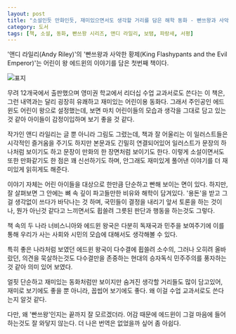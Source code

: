 ```yaml
---
layout: post
title: "소설인듯 만화인듯, 재미있으면서도 생각할 거리를 담은 해학 동화 - 빤쓰왕과 사악한 황제"
category: 도서
tags: [책, 소설, 동화, 빤쓰왕 시리즈, 앤디 라일리, 보탬, 파랑새, 서평]
---
```


'앤디 라일리(Andy Riley)'의
'빤쓰왕과 사악한 황제(King Flashypants and the Evil Emperor)'는
어린이 왕 에드윈의 이야기를 담은 첫번째 책이다.

![표지](https://lh3.googleusercontent.com/mjuwZ1a8ifRbCwDaovbRgZdHYBWV6ELgATlpaOimXcLuzIMpx2VZ0cILF_wZcw-01JpXNusq9hwj_Q=s480)

무려 12개국에서 출판했으며
영미권 학교에서 리더십 수업 교과서로도 쓴다는 이 책은,
그런 내역과는 달리 굉장히 유쾌하고 재미있는 어린이용 동화다.
그래서 주인공인 에드윈도 어린이 왕으로 설정했는데,
보면 마치 어린이들의 모습과 생각을 그대로 담고 있는 것 같아
아이들이 감정이입하며 보기 좋을 것 같다.

작가인 앤디 라일리는 글 뿐 아니라 그림도 그렸는데,
책과 잘 어울리는 이 일러스트들은
시각적인 즐거움을 주기도 하지만
본문과도 긴밀히 연결되어있어
일러스트가 문장의 하나처럼 보이기도 하고
문장이 만화의 한 장면처럼 보이기도 한다.
이렇게 소설이면서도 또한 만화같기도 한 점은 꽤 신선하기도 하며,
안그래도 재미있게 풀어낸 이야기를 더 재미있게 읽히게도 해준다.

이야기 자체는 어린 아이들을 대상으로 한만큼 단순하고 빤해 보이는 면이 있다.
하지만, 잘 살펴보면 그 안에는 뼈 속 깊이 파고들만한 비유와 해학이 담겨있다.
'용돈'을 받고 그걸 생각없이 쓰다가 바닥나는 것 하며,
국민들이 결정을 내리기 앞서 토론을 하는 것이나,
뭔가 아닌것 같다고 느끼면서도 휩쓸려 그릇된 판단과 행동을 하는것도 그렇다.

책 속의 두 나라 너비스니아와 에드윈 왕국은
다분히 독재국과 민주을 보여주기에
이를 통해 우리가 사는 사회와 시민의 모습에 대해서도 생각해볼 수 있다.

특히 좋은 나라처럼 보였던 에드윈 왕국이
다수결에 휩쓸려 소수의, 그러나 오히려 올바랐던, 의견을 묵살하는것도
다수결만을 존중하는 현대의 승자독식 민주주의를 풍자하는 것 같아 의미 있어 보였다.

얼핏 단순하고 재미있는 동화처럼만 보이지만
숨겨진 생각할 거리들도 많이 담고있어,
재미로 보기에도 좋을 뿐 아니라,
꼽씹어 보기에도 좋다.
왜 이걸 수업 교과서로도 쓴다는지 알것 같다.

다만, 왜 '빤쓰왕'인지는 끝까지 잘 모르겠더라.
어감 때문에 에드윈이 그걸 마음에 들어하는것도 잘 와닿지 않는다.
더 나은 번역은 없었을까 싶어 좀 아쉽다.
